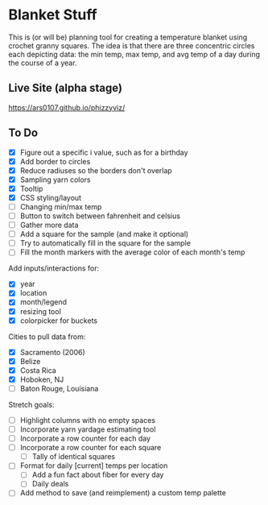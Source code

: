 # Blanket Stuff

This is (or will be) planning tool for creating a temperature blanket using crochet granny squares. The idea is that there are three concentric circles each depicting data: the min temp, max temp, and avg temp of a day during the course of a year.

## Live Site (alpha stage)
https://ars0107.github.io/phizzyviz/

## To Do

- [x] Figure out a specific i value, such as for a birthday
- [x] Add border to circles
- [x] Reduce radiuses so the borders don't overlap
- [x] Sampling yarn colors
- [x] Tooltip
- [x] CSS styling/layout
- [ ] Changing min/max temp
- [ ] Button to switch between fahrenheit and celsius
- [ ] Gather more data
- [ ] Add a square for the sample (and make it optional)
- [ ] Try to automatically fill in the square for the sample
- [ ] Fill the month markers with the average color of each month's temp

Add inputs/interactions for:

- [x] year
- [x] location
- [x] month/legend
- [x] resizing tool
- [x] colorpicker for buckets

Cities to pull data from:

- [x] Sacramento (2006)
- [x] Belize
- [x] Costa Rica
- [x] Hoboken, NJ
- [ ] Baton Rouge, Louisiana

Stretch goals:
- [ ] Highlight columns with no empty spaces
- [ ] Incorporate yarn yardage estimating tool
- [ ] Incorporate a row counter for each day
- [ ] Incorporate a row counter for each square
  - [ ] Tally of identical squares
- [ ] Format for daily [current] temps per location
  - [ ] Add a fun fact about fiber for every day
  - [ ] Daily deals
- [ ] Add method to save (and reimplement) a custom temp palette
